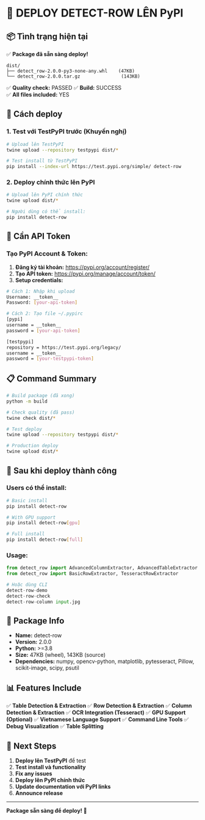 # 🚀 DEPLOY DETECT-ROW LÊN PyPI

## 📦 Tình trạng hiện tại

✅ **Package đã sẵn sàng deploy!**

```
dist/
├── detect_row-2.0.0-py3-none-any.whl    (47KB)
└── detect_row-2.0.0.tar.gz               (143KB)
```

✅ **Quality check:** PASSED
✅ **Build:** SUCCESS  
✅ **All files included:** YES

## 🎯 Cách deploy

### 1. Test với TestPyPI trước (Khuyến nghị)

```bash
# Upload lên TestPyPI
twine upload --repository testpypi dist/*

# Test install từ TestPyPI
pip install --index-url https://test.pypi.org/simple/ detect-row
```

### 2. Deploy chính thức lên PyPI

```bash
# Upload lên PyPI chính thức
twine upload dist/*

# Người dùng có thể install:
pip install detect-row
```

## 🔑 Cần API Token

### Tạo PyPI Account & Token:

1. **Đăng ký tài khoản:** https://pypi.org/account/register/
2. **Tạo API token:** https://pypi.org/manage/account/token/
3. **Setup credentials:**

```bash
# Cách 1: Nhập khi upload
Username: __token__
Password: [your-api-token]

# Cách 2: Tạo file ~/.pypirc
[pypi]
username = __token__
password = [your-api-token]

[testpypi]
repository = https://test.pypi.org/legacy/
username = __token__
password = [your-testpypi-token]
```

## 📋 Command Summary

```bash
# Build package (đã xong)
python -m build

# Check quality (đã pass)
twine check dist/*

# Test deploy
twine upload --repository testpypi dist/*

# Production deploy
twine upload dist/*
```

## 🎉 Sau khi deploy thành công

### Users có thể install:
```bash
# Basic install
pip install detect-row

# With GPU support
pip install detect-row[gpu]

# Full install
pip install detect-row[full]
```

### Usage:
```python
from detect_row import AdvancedColumnExtractor, AdvancedTableExtractor
from detect_row import BasicRowExtractor, TesseractRowExtractor

# Hoặc dùng CLI
detect-row-demo
detect-row-check
detect-row-column input.jpg
```

## 🔧 Package Info

- **Name:** detect-row  
- **Version:** 2.0.0
- **Python:** >=3.8
- **Size:** 47KB (wheel), 143KB (source)
- **Dependencies:** numpy, opencv-python, matplotlib, pytesseract, Pillow, scikit-image, scipy, psutil

## 📊 Features Include

✅ **Table Detection & Extraction**
✅ **Row Detection & Extraction** 
✅ **Column Detection & Extraction** 
✅ **OCR Integration (Tesseract)**
✅ **GPU Support (Optional)**
✅ **Vietnamese Language Support**
✅ **Command Line Tools**
✅ **Debug Visualization**
✅ **Table Splitting**

## 🌟 Next Steps

1. **Deploy lên TestPyPI** để test
2. **Test install và functionality**  
3. **Fix any issues**
4. **Deploy lên PyPI chính thức**
5. **Update documentation với PyPI links**
6. **Announce release**

---

**Package sẵn sàng để deploy! 🚀** 
